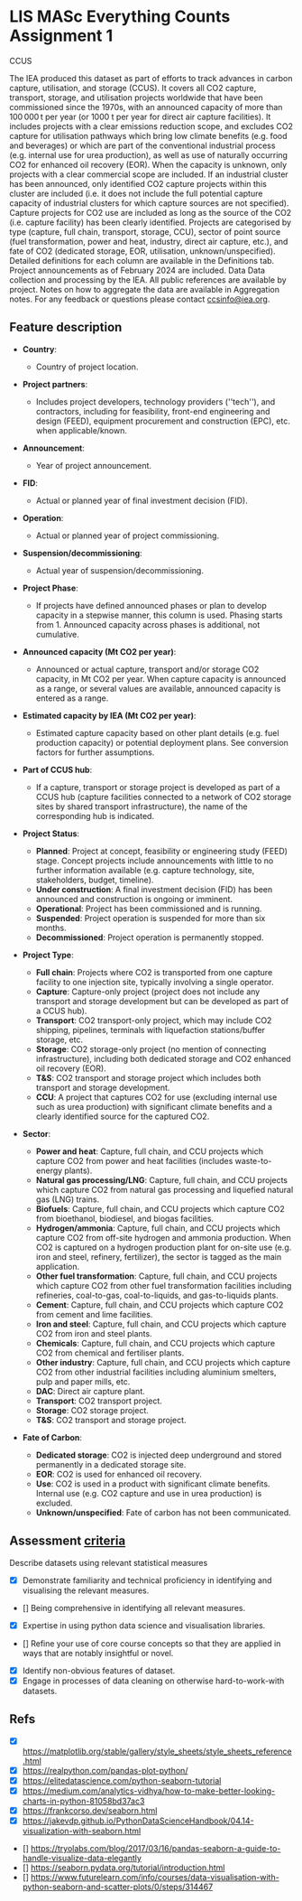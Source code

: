 # LIS MASc Everything Counts Assignment 1

CCUS

The IEA produced this dataset as part of efforts to track advances in carbon capture, utilisation, and storage (CCUS). It covers all CO2 capture, transport, storage, and utilisation projects worldwide that have been commissioned since the 1970s, with an announced capacity of more than 100 000 t per year (or 1000 t per year for direct air capture facilities). It includes projects with a clear emissions reduction scope, and excludes CO2 capture for utilisation pathways which bring low climate benefits (e.g. food and beverages) or which are part of the conventional industrial process (e.g. internal use for urea production), as well as use of naturally occurring CO2 for enhanced oil recovery (EOR). When the capacity is unknown, only projects with a clear commercial scope are included. If an industrial cluster has been announced, only identified CO2 capture projects within this cluster are included (i.e. it does not include the full potential capture capacity of industrial clusters for which capture sources are not specified). Capture projects for CO2 use are included as long as the source of the CO2 (i.e. capture facility) has been clearly identified. Projects are categorised by type (capture, full chain, transport, storage, CCU), sector of point source (fuel transformation, power and heat, industry, direct air capture, etc.), and fate of CO2 (dedicated storage, EOR, utilisation, unknown/unspecified). Detailed definitions for each column are available in the Definitions tab. Project announcements as of February 2024 are included. Data Data collection and processing by the IEA. All public references are available by project. Notes on how to aggregate the data are available in Aggregation notes. For any feedback or questions please contact ccsinfo@iea.org.

## Feature description

- **Country**: 
  - Country of project location.

- **Project partners**: 
  - Includes project developers, technology providers (''tech''), and contractors, including for feasibility, front-end engineering and design (FEED), equipment procurement and construction (EPC), etc. when applicable/known.

- **Announcement**: 
    -   Year of project announcement.
- **FID**: 
    - Actual or planned year of final investment decision (FID).
- **Operation**: 
    - Actual or planned year of project commissioning.
- **Suspension/decommissioning**: 
    - Actual year of suspension/decommissioning.

- **Project Phase**: 
  - If projects have defined announced phases or plan to develop capacity in a stepwise manner, this column is used. Phasing starts from 1. Announced capacity across phases is additional, not cumulative.

- **Announced capacity (Mt CO2 per year)**: 
  - Announced or actual capture, transport and/or storage CO2 capacity, in Mt CO2 per year. When capture capacity is announced as a range, or several values are available, announced capacity is entered as a range.

- **Estimated capacity by IEA (Mt CO2 per year)**: 
  - Estimated capture capacity based on other plant details (e.g. fuel production capacity) or potential deployment plans. See conversion factors for further assumptions.

- **Part of CCUS hub**: 
  - If a capture, transport or storage project is developed as part of a CCUS hub (capture facilities connected to a network of CO2 storage sites by shared transport infrastructure), the name of the corresponding hub is indicated.
  

- **Project Status**: 
  - **Planned**: Project at concept, feasibility or engineering study (FEED) stage. Concept projects include announcements with little to no further information available (e.g. capture technology, site, stakeholders, budget, timeline).
  - **Under construction**: A final investment decision (FID) has been announced and construction is ongoing or imminent.
  - **Operational**: Project has been commissioned and is running.
  - **Suspended**: Project operation is suspended for more than six months.
  - **Decommissioned**: Project operation is permanently stopped.

- **Project Type**: 
  - **Full chain**: Projects where CO2 is transported from one capture facility to one injection site, typically involving a single operator.
  - **Capture**: Capture-only project (project does not include any transport and storage development but can be developed as part of a CCUS hub).
  - **Transport**: CO2 transport-only project, which may include CO2 shipping, pipelines, terminals with liquefaction stations/buffer storage, etc.
  - **Storage**: CO2 storage-only project (no mention of connecting infrastructure), including both dedicated storage and CO2 enhanced oil recovery (EOR).
  - **T&S**: CO2 transport and storage project which includes both transport and storage development.
  - **CCU**: A project that captures CO2 for use (excluding internal use such as urea production) with significant climate benefits and a clearly identified source for the captured CO2.

- **Sector**: 
  - **Power and heat**: Capture, full chain, and CCU projects which capture CO2 from power and heat facilities (includes waste-to-energy plants).
  - **Natural gas processing/LNG**: Capture, full chain, and CCU projects which capture CO2 from natural gas processing and liquefied natural gas (LNG) trains.
  - **Biofuels**: Capture, full chain, and CCU projects which capture CO2 from bioethanol, biodiesel, and biogas facilities.
  - **Hydrogen/ammonia**: Capture, full chain, and CCU projects which capture CO2 from off-site hydrogen and ammonia production. When CO2 is captured on a hydrogen production plant for on-site use (e.g. iron and steel, refinery, fertilizer), the sector is tagged as the main application.
  - **Other fuel transformation**: Capture, full chain, and CCU projects which capture CO2 from other fuel transformation facilities including refineries, coal-to-gas, coal-to-liquids, and gas-to-liquids plants.
  - **Cement**: Capture, full chain, and CCU projects which capture CO2 from cement and lime facilities.
  - **Iron and steel**: Capture, full chain, and CCU projects which capture CO2 from iron and steel plants.
  - **Chemicals**: Capture, full chain, and CCU projects which capture CO2 from chemical and fertiliser plants.
  - **Other industry**: Capture, full chain, and CCU projects which capture CO2 from other industrial facilities including aluminium smelters, pulp and paper mills, etc.
  - **DAC**: Direct air capture plant.
  - **Transport**: CO2 transport project.
  - **Storage**: CO2 storage project.
  - **T&S**: CO2 transport and storage project.

- **Fate of Carbon**: 
  - **Dedicated storage**: CO2 is injected deep underground and stored permanently in a dedicated storage site.
  - **EOR**: CO2 is used for enhanced oil recovery.
  - **Use**: CO2 is used in a product with significant climate benefits. Internal use (e.g. CO2 capture and use in urea production) is excluded.
  - **Unknown/unspecified**: Fate of carbon has not been communicated.

## Assessment [criteria](https://cortex.lis.ac.uk/courses/311/pages/assessment-brief)

Describe datasets using relevant statistical measures

-   [x] Demonstrate familiarity and technical proficiency in identifying and visualising the relevant measures.
-   [] Being comprehensive in identifying all relevant measures.
-   [x] Expertise in using python data science and visualisation libraries.
-   [] Refine your use of core course concepts so that they are applied in ways that are notably insightful or novel.
-   [x] Identify non-obvious features of dataset.
-   [x] Engage in processes of data cleaning on otherwise hard-to-work-with datasets.

## Refs

-   [x] https://matplotlib.org/stable/gallery/style_sheets/style_sheets_reference.html
-   [x] https://realpython.com/pandas-plot-python/
-   [x] https://elitedatascience.com/python-seaborn-tutorial
-   [x] https://medium.com/analytics-vidhya/how-to-make-better-looking-charts-in-python-81058bd37ac3
-   [x] https://frankcorso.dev/seaborn.html
-   [x] https://jakevdp.github.io/PythonDataScienceHandbook/04.14-visualization-with-seaborn.html
-   [] https://tryolabs.com/blog/2017/03/16/pandas-seaborn-a-guide-to-handle-visualize-data-elegantly
-   [] https://seaborn.pydata.org/tutorial/introduction.html
-   [] https://www.futurelearn.com/info/courses/data-visualisation-with-python-seaborn-and-scatter-plots/0/steps/314467
